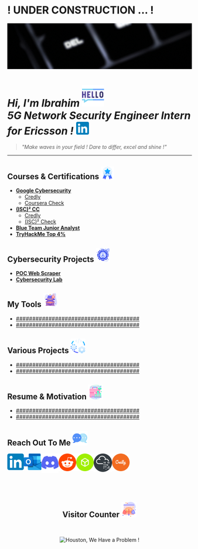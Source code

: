 # ! UNDER CONSTRUCTION ... !

<img alt="My banner GIF" src="https://github.com/IbrahimBenHariz/IbrahimBenHariz/blob/main/PortfolioResources/MyBannerGIF.gif"/>

# *Hi, I'm Ibrahim* <img alt="Hello Icon" width="60px" src="https://github.com/IbrahimBenHariz/IbrahimBenHariz/blob/main/PortfolioResources/Hello.png"/> </br> *5G Network Security Engineer Intern for Ericsson !* [<img alt="LinkedIn" width="35px" src="https://github.com/IbrahimBenHariz/IbrahimBenHariz/blob/main/PortfolioResources/LinkedInIcon.svg"/>][linkedin]

> *"Make waves in your field ! Dare to differ, excel and shine !"*

---

## Courses & Certifications <img alt="Courses & Certifications Icon" width="35px" src="https://github.com/IbrahimBenHariz/IbrahimBenHariz/blob/main/PortfolioResources/Courses%26Certifications.png"/>

- [**Google Cybersecurity**](https://github.com/IbrahimBenHariz/CertificationsFiles/blob/main/GoogleCyber.pdf)
  - [Credly](https://www.credly.com/badges/bfab8e60-5006-4268-b879-2e7234998c4b/linked_in_profile)
  - [Coursera Check](https://www.coursera.org/account/accomplishments/professional-cert/LS32C3P8PSDD)
- [**(ISC)² CC**](https://github.com/IbrahimBenHariz/CertificationsFiles/blob/main/ISC%C2%B2%20CC.pdf)
  - [Credly](https://www.credly.com/badges/b7c453e6-d384-42e4-927e-48b4b27b173f/linked_in_profile)
  - [(ISC)² Check](https://www.isc2.org/MemberVerification?LastName=Ben%20Hariz&MemberNumber=1627566)
- [**Blue Team Junior Analyst**](https://github.com/IbrahimBenHariz/CertificationsFiles/blob/main/Blue%20Team%20Junior%20Analyst%20Pathway%20Bundle-btja.pdf)
- [**TryHackMe Top 4%**](https://tryhackme.com/p/IbrahimBenHariz)

## Cybersecurity Projects <img alt="Cybersecurity Projects Icon" width="38px" src="https://github.com/IbrahimBenHariz/IbrahimBenHariz/blob/main/PortfolioResources/CybersecurityProjects.png"/> 

- [**POC Web Scraper**](https://github.com/IbrahimBenHariz/POC-Web-Scraper)
- [**Cybersecurity Lab**](https://github.com/IbrahimBenHariz/Cybersecurity-Lab)

## My Tools <img alt="My Tools Icon" width="38px" src="https://github.com/IbrahimBenHariz/IbrahimBenHariz/blob/main/PortfolioResources/MyTools.png"/>

- [######################################](https://github.com/IbrahimBenHariz)
- [######################################](https://github.com/IbrahimBenHariz)

## Various Projects <img alt="Various Projects Icon" width="40px" src="https://github.com/IbrahimBenHariz/IbrahimBenHariz/blob/main/PortfolioResources/VariousProjects.png"/>

- [######################################](https://github.com/IbrahimBenHariz)
- [######################################](https://github.com/IbrahimBenHariz)

## Resume & Motivation <img alt="Resume & Motivation Icon" width="40px" src="https://github.com/IbrahimBenHariz/IbrahimBenHariz/blob/main/PortfolioResources/Resume%26Motivation.png"/>

- [######################################](https://github.com/IbrahimBenHariz)
- [######################################](https://github.com/IbrahimBenHariz)

## Reach Out To Me <img alt="Contact Icon" width="40px" src="https://github.com/IbrahimBenHariz/IbrahimBenHariz/blob/main/PortfolioResources/ReachOutToMe.png"/>

[<img alt="LinkedIn" align="left" width="45px" src="https://github.com/IbrahimBenHariz/IbrahimBenHariz/blob/main/PortfolioResources/LinkedInIcon.svg"/>][linkedin]
[<img alt="Outlook" align="left" width="48px" src="https://github.com/IbrahimBenHariz/IbrahimBenHariz/blob/main/PortfolioResources/OutlookIcon.svg"/>][outlook]
[<img alt="Discord" align="left" width="47px" src="https://github.com/IbrahimBenHariz/IbrahimBenHariz/blob/main/PortfolioResources/DiscordIcon.svg"/>][discord]
[<img alt="Reddit" align="left" width="48px" src="https://github.com/IbrahimBenHariz/IbrahimBenHariz/blob/main/PortfolioResources/RedditIcon.png"/>][reddit]
[<img alt="Hack The Box" align="left" width="48px" src="https://github.com/IbrahimBenHariz/IbrahimBenHariz/blob/main/PortfolioResources/HackTheBoxIcon.svg"/>][hackthebox]
[<img alt="Try Hack Me" align="left" width="50px" src="https://github.com/IbrahimBenHariz/IbrahimBenHariz/blob/main/PortfolioResources/TryHackMeIcon.png"/>][tryhackme]
[<img alt="Credly" align="left" width="48px" src="https://github.com/IbrahimBenHariz/IbrahimBenHariz/blob/main/PortfolioResources/CredlyIcon.svg"/>][credly]

<br/><br/><br/><br/><br/><br/>

<h2 align="center">Visitor Counter <img alt="Resume & Motivation Icon" width="42px" src="https://github.com/IbrahimBenHariz/IbrahimBenHariz/blob/main/PortfolioResources/VisitorCounter.png"/></h2> <br/>

<p align="center"> 
  <img alt="Houston, We Have a Problem !" src="https://profile-counter.glitch.me/IbrahimBenHariz/count.svg"/>
</p>

[linkedin]: https://www.linkedin.com/in/ibrahim-benhariz
[outlook]: mailto:ibrahim.benhariz@outlook.com
[discord]: https://discord.com/users/1111590525066297464
[reddit]: https://www.reddit.com/user/IbrahimBenHariz
[hackthebox]: https://app.hackthebox.com/profile/1525863
[tryhackme]: https://tryhackme.com/p/IbrahimBenHariz
[credly]: https://www.credly.com/users/ibrahim-ben-hariz
